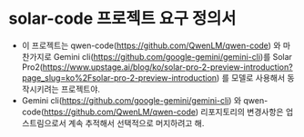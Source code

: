# solar-code 프로젝트 요구 정의서

- 이 프로젝트는 qwen-code(https://github.com/QwenLM/qwen-code) 와 마찬가지로 Gemini cli(https://github.com/google-gemini/gemini-cli)를 Solar Pro2(https://www.upstage.ai/blog/ko/solar-pro-2-preview-introduction?page_slug=ko%2Fsolar-pro-2-preview-introduction) 를 모델로 사용해서 동작시키려는 프로젝트야.
- Gemini cli(https://github.com/google-gemini/gemini-cli) 와 qwen-code(https://github.com/QwenLM/qwen-code) 리포지토리의 변경사항은 업스트림으로서 계속 추적해서 선택적으로 머지하려고 해.
